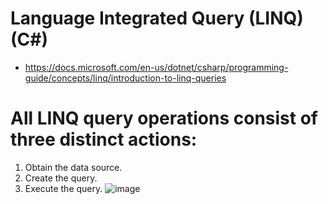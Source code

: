 # Language Integrated Query (LINQ) (C#)
- https://docs.microsoft.com/en-us/dotnet/csharp/programming-guide/concepts/linq/introduction-to-linq-queries

# All LINQ query operations consist of three distinct actions:
  1. Obtain the data source.
  2. Create the query.
  3. Execute the query.
![image](https://user-images.githubusercontent.com/11143215/179476743-2e6625d2-b40a-4d88-bd0d-9c8a52ac2510.png)
